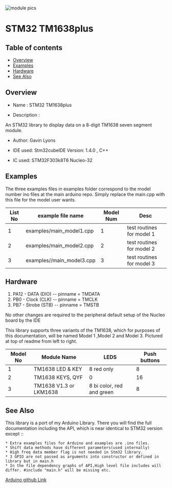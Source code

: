 ![ module pics ](https://github.com/gavinlyonsrepo/TM1638plus/blob/master/extra/images/tm16383.jpg)

# STM32 TM1638plus 

Table of contents
---------------------------

  * [Overview](#overview)
  * [Examples](#examples)
  * [Hardware](#hardware)
  * [See Also](#see-also)

Overview
--------------------
* Name : STM32 TM1638plus 

* Description : 	

An STM32 library to display data on a 8-digit TM1638 seven segment module.

* Author: Gavin Lyons

* IDE used: Stm32cubeIDE Version: 1.4.0 , C++

* IC used: STM32F303k8T6 Nucleo-32

Examples
--------------------------------

The three examples files in examples folder correspond to  the model number ino files at the main arduino repo. Simply replace the main.cpp with this file for the model user wants.

|  List No | example file name  | Model Num | Desc|
| ------ | ------ |  ------ | ------ |
| 1 | examples/main_model1.cpp | 1 | test routines for model 1 |
| 2 | examples/main_model2.cpp | 2 | test routines for model 2 |
| 3 | examples//main_model3.cpp | 3 | test routines for model 3 |

Hardware
----------------------

1. PA12 - DATA (DIO)  -- pinname = TMDATA
2. PB0 - Clock (CLK)  -- pinname  = TMCLK
3. PB7 - Strobe (STB)  -- pinname = TMSTB

No other changes are required to the peripheral default setup of the Nucleo board by the IDE

This library supports three variants of the TM1638,
which for purposes of this documentation,
will be named Model 1 ,Model 2 and Model 3. 
Pictured at top of readme from left to right.

| Model No | Module Name | LEDS | Push buttons |
| ------ | ------ |  ------ | ------ |
| 1 | TM1638 LED & KEY | 8 red only | 8 |
| 2 | TM1638 KEYS, QYF  | 0 | 16 |
| 3 | TM1638 V1.3 or LKM1638  | 8 bi color,  red and green  | 8 |

See Also
-------------------------------------

This library is a port of my Arduino Library. There you will find the full documentation
including the API, which  is  near identical to STM32  version except ::
 
	* Extra examples files for Arduino and examples are .ino files.
	* Shift data methods have different parameters(used internally)
	* High freq data member flag is not needed in Stm32 library.
	* 3 GPIO are not passed as arguments into constructor or defined in library but in main.h
	* In the file dependency graphs of API,High level file includes will differ. #include "main.h" will be missing etc. 


[ Arduino github Link ](https://github.com/gavinlyonsrepo/TM1638plus)



 
